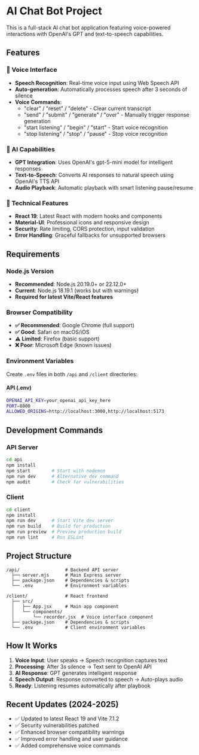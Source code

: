 # AI Chat Bot Project

This is a full-stack AI chat bot application featuring voice-powered interactions with OpenAI's GPT and text-to-speech capabilities.

## Features

### 🎤 Voice Interface
- **Speech Recognition**: Real-time voice input using Web Speech API
- **Auto-generation**: Automatically processes speech after 3 seconds of silence
- **Voice Commands**: 
  - "clear" / "reset" / "delete" - Clear current transcript
  - "send" / "submit" / "generate" / "over" - Manually trigger response generation
  - "start listening" / "begin" / "start" - Start voice recognition
  - "stop listening" / "stop" / "pause" - Stop voice recognition

### 🤖 AI Capabilities
- **GPT Integration**: Uses OpenAI's gpt-5-mini model for intelligent responses
- **Text-to-Speech**: Converts AI responses to natural speech using OpenAI's TTS API
- **Audio Playback**: Automatic playback with smart listening pause/resume

### 🔧 Technical Features
- **React 19**: Latest React with modern hooks and components
- **Material-UI**: Professional icons and responsive design
- **Security**: Rate limiting, CORS protection, input validation
- **Error Handling**: Graceful fallbacks for unsupported browsers

## Requirements

### Node.js Version
- **Recommended**: Node.js 20.19.0+ or 22.12.0+
- **Current**: Node.js 18.19.1 (works but with warnings)
- **Required for latest Vite/React features**

### Browser Compatibility
- **✅ Recommended**: Google Chrome (full support)
- **✅ Good**: Safari on macOS/iOS
- **⚠️ Limited**: Firefox (basic support)
- **❌ Poor**: Microsoft Edge (known issues)

### Environment Variables
Create `.env` files in both `/api` and `/client` directories:

#### API (.env)
```bash
OPENAI_API_KEY=your_openai_api_key_here
PORT=8000
ALLOWED_ORIGINS=http://localhost:3000,http://localhost:5173
```

## Development Commands

### API Server
```bash
cd api
npm install
npm start        # Start with nodemon
npm run dev      # Alternative dev command
npm audit        # Check for vulnerabilities
```

### Client
```bash
cd client
npm install
npm run dev      # Start Vite dev server
npm run build    # Build for production
npm run preview  # Preview production build
npm run lint     # Run ESLint
```

## Project Structure
```
/api/                 # Backend API server
  ├── server.mjs      # Main Express server
  ├── package.json    # Dependencies & scripts
  └── .env            # Environment variables

/client/              # React frontend
  ├── src/
  │   ├── App.jsx     # Main app component
  │   └── components/
  │       └── recorder.jsx  # Voice interface component
  ├── package.json    # Dependencies & scripts
  └── .env            # Client environment variables
```

## How It Works

1. **Voice Input**: User speaks → Speech recognition captures text
2. **Processing**: After 3s silence → Text sent to OpenAI API
3. **AI Response**: GPT generates intelligent response
4. **Speech Output**: Response converted to speech → Auto-plays audio
5. **Ready**: Listening resumes automatically after playbook

## Recent Updates (2024-2025)

- ✅ Updated to latest React 19 and Vite 7.1.2
- ✅ Security vulnerabilities patched
- ✅ Enhanced browser compatibility warnings
- ✅ Improved error handling and user guidance
- ✅ Added comprehensive voice commands